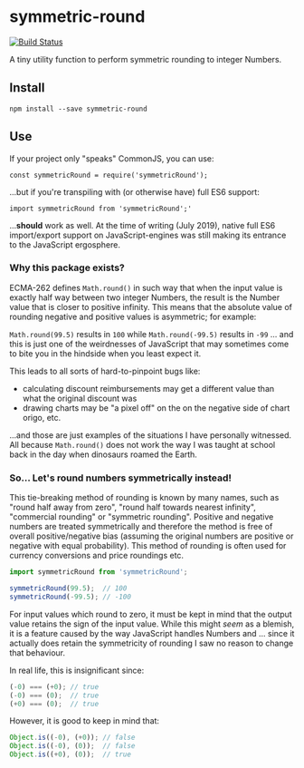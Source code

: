 # symmetric-round

[![Build Status](https://travis-ci.org/DiscoNova/symmetric-round.svg?branch=master)](https://travis-ci.org/DiscoNova/symmetric-round)

A tiny utility function to perform symmetric rounding to integer Numbers.

## Install

`npm install --save symmetric-round`

## Use

If your project only "speaks" CommonJS, you can use:

`const symmetricRound = require('symmetricRound');` 

...but if you're transpiling with (or otherwise have) full ES6 support:

`import symmetricRound from 'symmetricRound';'`

...**should** work as well. At the time of writing (July 2019), native full ES6 import/export support on JavaScript-engines was still making its entrance to the JavaScript ergosphere.

### Why this package exists?

ECMA-262 defines `Math.round()` in such way that when the input value is exactly half way between two integer Numbers, the result is the Number value that is closer to positive infinity. This means that the absolute value of rounding negative and positive values is asymmetric; for example:

`Math.round(99.5)` results in `100` while `Math.round(-99.5)` results in `-99` ... and this is just one of the weirdnesses of JavaScript that may sometimes come to bite you in the hindside when you least expect it.

This leads to all sorts of hard-to-pinpoint bugs like:

* calculating discount reimbursements may get a different value than what the original discount was
* drawing charts may be "a pixel off" on the on the negative side of chart origo, etc.

...and those are just examples of the situations I have personally witnessed. All because `Math.round()` does not work the way I was taught at school back in the day when dinosaurs roamed the Earth.

### So... Let's round numbers symmetrically instead!

This tie-breaking method of rounding is known by many names, such as "round half away from zero", "round half towards nearest infinity", "commercial rounding" or "symmetric rounding". Positive and negative numbers are treated symmetrically and therefore the method is free of overall positive/negative bias (assuming the original numbers are positive or negative with equal probability). This method of rounding is often used for currency conversions and price roundings etc.

```js
import symmetricRound from 'symmetricRound';

symmetricRound(99.5);  // 100
symmetricRound(-99.5); // -100
```

For input values which round to zero, it must be kept in mind that the output value retains the sign of the input value. While this might *seem* as a blemish, it is a feature caused by the way JavaScript handles Numbers and ... since it actually does retain the symmetricity of rounding I saw no reason to change that behaviour.

In real life, this is insignificant since:

```js
(-0) === (+0); // true
(-0) === (0);  // true
(+0) === (0);  // true
```

However, it is good to keep in mind that:

```js
Object.is((-0), (+0)); // false
Object.is((-0), (0));  // false
Object.is((+0), (0));  // true
```
